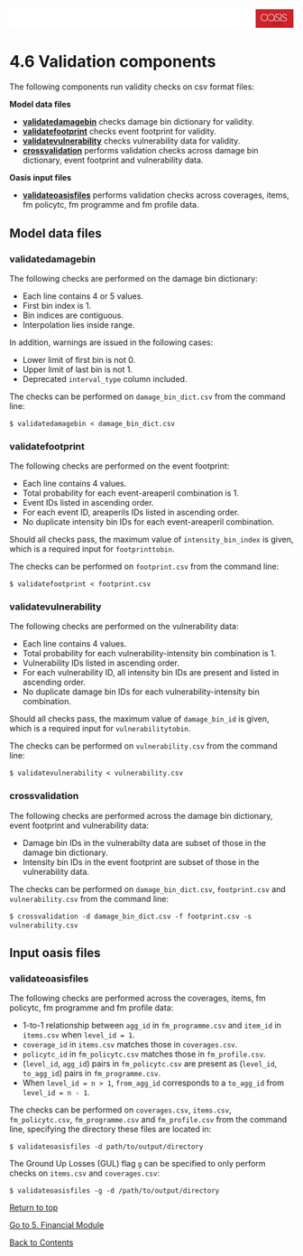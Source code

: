 ![alt text](../img/banner.jpg "banner")
# 4.6 Validation components <a id="validationcomponents"></a>

The following components run validity checks on csv format files:

**Model data files**
* **[validatedamagebin](#validatedamagebin)** checks damage bin dictionary for validity.
* **[validatefootprint](#validatefootprint)** checks event footprint for validity.
* **[validatevulnerability](#validatevulnerability)** checks vulnerability data for validity.
* **[crossvalidation](#crossvalidation)** performs validation checks across damage bin dictionary, event footprint and vulnerability data.

**Oasis input files**
* **[validateoasisfiles](#validateoasisfiles)** performs validation checks across coverages, items, fm policytc, fm programme and fm profile data.

## Model data files

<a id="validatedamagebin"></a>
### validatedamagebin
The following checks are performed on the damage bin dictionary:

* Each line contains 4 or 5 values.
* First bin index is 1.
* Bin indices are contiguous.
* Interpolation lies inside range.

In addition, warnings are issued in the following cases:

* Lower limit of first bin is not 0.
* Upper limit of last bin is not 1.
* Deprecated `interval_type` column included.

The checks can be performed on `damage_bin_dict.csv` from the command line:

```
$ validatedamagebin < damage_bin_dict.csv
```

<a id="validatefootprint"></a>
### validatefootprint
The following checks are performed on the event footprint:

* Each line contains 4 values.
* Total probability for each event-areaperil combination is 1.
* Event IDs listed in ascending order.
* For each event ID, areaperils IDs listed in ascending order.
* No duplicate intensity bin IDs for each event-areaperil combination.

Should all checks pass, the maximum value of `intensity_bin_index` is given, which is a required input for `footprinttobin`.

The checks can be performed on `footprint.csv` from the command line:

```
$ validatefootprint < footprint.csv
```

<a id="validatevulnerability"></a>
### validatevulnerability
The following checks are performed on the vulnerability data:

* Each line contains 4 values.
* Total probability for each vulnerability-intensity bin combination is 1.
* Vulnerability IDs listed in ascending order.
* For each vulnerability ID, all intensity bin IDs are present and listed in ascending order.
* No duplicate damage bin IDs for each vulnerability-intensity bin combination.

Should all checks pass, the maximum value of `damage_bin_id` is given, which is a required input for `vulnerabilitytobin`.

The checks can be performed on `vulnerability.csv` from the command line:

```
$ validatevulnerability < vulnerability.csv
```

<a id="crossvalidation"></a>
### crossvalidation
The following checks are performed across the damage bin dictionary, event footprint and vulnerability data:

* Damage bin IDs in the vulnerabilty data are subset of those in the damage bin dictionary.
* Intensity bin IDs in the event footprint are subset of those in the vulnerability data.

The checks can be performed on `damage_bin_dict.csv`, `footprint.csv` and `vulnerability.csv` from the command line:

```
$ crossvalidation -d damage_bin_dict.csv -f footprint.csv -s vulnerability.csv
```

## Input oasis files

<a id="validateoasisfiles"></a>
### validateoasisfiles
The following checks are performed across the coverages, items, fm policytc, fm programme and fm profile data:

* 1-to-1 relationship between `agg_id` in `fm_programme.csv` and `item_id` in `items.csv` when `level_id = 1`.
* `coverage_id` in `items.csv` matches those in `coverages.csv`.
* `policytc_id` in `fm_policytc.csv` matches those in `fm_profile.csv`.
* (`level_id`, `agg_id`) pairs in `fm_policytc.csv` are present as (`level_id`, `to_agg_id`) pairs in `fm_programme.csv`.
* When `level_id = n > 1`, `from_agg_id` corresponds to a `to_agg_id` from `level_id = n - 1`.

The checks can be performed on `coverages.csv`, `items.csv`, `fm_policytc.csv`, `fm_programme.csv` and `fm_profile.csv` from the command line, specifying the directory these files are located in:

```
$ validateoasisfiles -d path/to/output/directory
```

The Ground Up Losses (GUL) flag `g` can be specified to only perform checks on `items.csv` and `coverages.csv`:

```
$ validateoasisfiles -g -d /path/to/output/directory
```

[Return to top](#validationcomponents)

[Go to 5. Financial Module](FinancialModule.md)

[Back to Contents](Contents.md)
